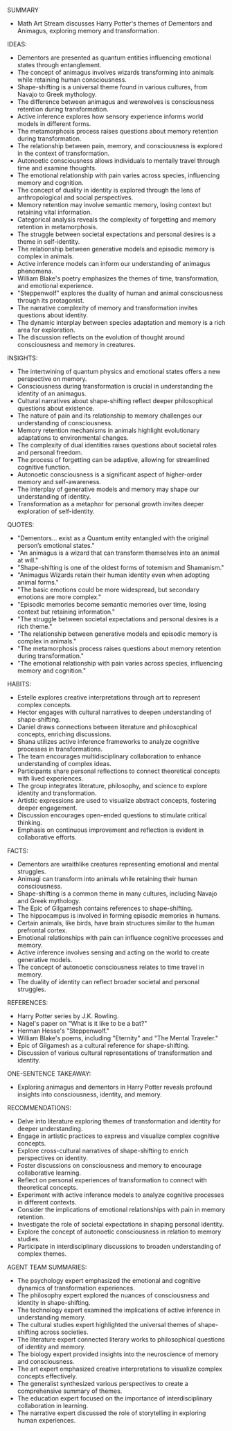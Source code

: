 SUMMARY
- Math Art Stream discusses Harry Potter's themes of Dementors and Animagus, exploring memory and transformation.

IDEAS:
- Dementors are presented as quantum entities influencing emotional states through entanglement.
- The concept of animagus involves wizards transforming into animals while retaining human consciousness.
- Shape-shifting is a universal theme found in various cultures, from Navajo to Greek mythology.
- The difference between animagus and werewolves is consciousness retention during transformation.
- Active inference explores how sensory experience informs world models in different forms.
- The metamorphosis process raises questions about memory retention during transformation.
- The relationship between pain, memory, and consciousness is explored in the context of transformation.
- Autonoetic consciousness allows individuals to mentally travel through time and examine thoughts.
- The emotional relationship with pain varies across species, influencing memory and cognition.
- The concept of duality in identity is explored through the lens of anthropological and social perspectives.
- Memory retention may involve semantic memory, losing context but retaining vital information.
- Categorical analysis reveals the complexity of forgetting and memory retention in metamorphosis.
- The struggle between societal expectations and personal desires is a theme in self-identity.
- The relationship between generative models and episodic memory is complex in animals.
- Active inference models can inform our understanding of animagus phenomena.
- William Blake's poetry emphasizes the themes of time, transformation, and emotional experience.
- "Steppenwolf" explores the duality of human and animal consciousness through its protagonist.
- The narrative complexity of memory and transformation invites questions about identity.
- The dynamic interplay between species adaptation and memory is a rich area for exploration.
- The discussion reflects on the evolution of thought around consciousness and memory in creatures.

INSIGHTS:
- The intertwining of quantum physics and emotional states offers a new perspective on memory.
- Consciousness during transformation is crucial in understanding the identity of an animagus.
- Cultural narratives about shape-shifting reflect deeper philosophical questions about existence.
- The nature of pain and its relationship to memory challenges our understanding of consciousness.
- Memory retention mechanisms in animals highlight evolutionary adaptations to environmental changes.
- The complexity of dual identities raises questions about societal roles and personal freedom.
- The process of forgetting can be adaptive, allowing for streamlined cognitive function.
- Autonoetic consciousness is a significant aspect of higher-order memory and self-awareness.
- The interplay of generative models and memory may shape our understanding of identity.
- Transformation as a metaphor for personal growth invites deeper exploration of self-identity.

QUOTES:
- "Dementors... exist as a Quantum entity entangled with the original person’s emotional states."
- "An animagus is a wizard that can transform themselves into an animal at will."
- "Shape-shifting is one of the oldest forms of totemism and Shamanism."
- "Animagus Wizards retain their human identity even when adopting animal forms."
- "The basic emotions could be more widespread, but secondary emotions are more complex."
- "Episodic memories become semantic memories over time, losing context but retaining information."
- "The struggle between societal expectations and personal desires is a rich theme."
- "The relationship between generative models and episodic memory is complex in animals."
- "The metamorphosis process raises questions about memory retention during transformation."
- "The emotional relationship with pain varies across species, influencing memory and cognition."

HABITS:
- Estelle explores creative interpretations through art to represent complex concepts.
- Hector engages with cultural narratives to deepen understanding of shape-shifting.
- Daniel draws connections between literature and philosophical concepts, enriching discussions.
- Shana utilizes active inference frameworks to analyze cognitive processes in transformations.
- The team encourages multidisciplinary collaboration to enhance understanding of complex ideas.
- Participants share personal reflections to connect theoretical concepts with lived experiences.
- The group integrates literature, philosophy, and science to explore identity and transformation.
- Artistic expressions are used to visualize abstract concepts, fostering deeper engagement.
- Discussion encourages open-ended questions to stimulate critical thinking.
- Emphasis on continuous improvement and reflection is evident in collaborative efforts.

FACTS:
- Dementors are wraithlike creatures representing emotional and mental struggles.
- Animagi can transform into animals while retaining their human consciousness.
- Shape-shifting is a common theme in many cultures, including Navajo and Greek mythology.
- The Epic of Gilgamesh contains references to shape-shifting.
- The hippocampus is involved in forming episodic memories in humans.
- Certain animals, like birds, have brain structures similar to the human prefrontal cortex.
- Emotional relationships with pain can influence cognitive processes and memory.
- Active inference involves sensing and acting on the world to create generative models.
- The concept of autonoetic consciousness relates to time travel in memory.
- The duality of identity can reflect broader societal and personal struggles.

REFERENCES:
- Harry Potter series by J.K. Rowling.
- Nagel's paper on "What is it like to be a bat?"
- Herman Hesse's "Steppenwolf."
- William Blake's poems, including "Eternity" and "The Mental Traveler."
- Epic of Gilgamesh as a cultural reference for shape-shifting.
- Discussion of various cultural representations of transformation and identity.

ONE-SENTENCE TAKEAWAY:
- Exploring animagus and dementors in Harry Potter reveals profound insights into consciousness, identity, and memory.

RECOMMENDATIONS:
- Delve into literature exploring themes of transformation and identity for deeper understanding.
- Engage in artistic practices to express and visualize complex cognitive concepts.
- Explore cross-cultural narratives of shape-shifting to enrich perspectives on identity.
- Foster discussions on consciousness and memory to encourage collaborative learning.
- Reflect on personal experiences of transformation to connect with theoretical concepts.
- Experiment with active inference models to analyze cognitive processes in different contexts.
- Consider the implications of emotional relationships with pain in memory retention.
- Investigate the role of societal expectations in shaping personal identity.
- Explore the concept of autonoetic consciousness in relation to memory studies.
- Participate in interdisciplinary discussions to broaden understanding of complex themes. 

AGENT TEAM SUMMARIES:
- The psychology expert emphasized the emotional and cognitive dynamics of transformation experiences.
- The philosophy expert explored the nuances of consciousness and identity in shape-shifting.
- The technology expert examined the implications of active inference in understanding memory.
- The cultural studies expert highlighted the universal themes of shape-shifting across societies.
- The literature expert connected literary works to philosophical questions of identity and memory.
- The biology expert provided insights into the neuroscience of memory and consciousness.
- The art expert emphasized creative interpretations to visualize complex concepts effectively.
- The generalist synthesized various perspectives to create a comprehensive summary of themes.
- The education expert focused on the importance of interdisciplinary collaboration in learning.
- The narrative expert discussed the role of storytelling in exploring human experiences.
